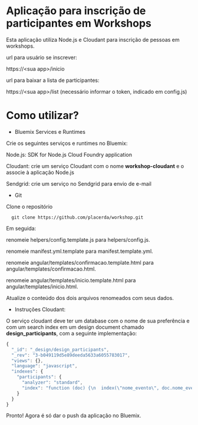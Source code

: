 # Aplicação para inscrição de participantes em Workshops

Esta aplicação utiliza Node.js e Cloudant para inscrição de pessoas em workshops.

url para usuário se inscrever:

https://\<sua app\>/inicio

url para baixar a lista de participantes:

https://\<sua app\>/list (necessário informar o token, indicado em config.js)

# Como utilizar?

* Bluemix Services e Runtimes

Crie os seguintes serviços e runtimes no Bluemix:

Node.js: SDK for Node.js Cloud Foundry application

Cloudant: crie um serviço Cloudant com o nome **workshop-cloudant** e o associe à aplicação Node.js

Sendgrid: crie um serviço no Sendgrid para envio de e-mail

* Git

Clone o repositório

```
  git clone https://github.com/placerda/workshop.git
```

Em seguida:

renomeie helpers/config.template.js para helpers/config.js.

renomeie manifest.yml.template para manifest.template.yml.

renomeie angular/templates/confirmacao.template.html para angular/templates/confirmacao.html.

renomeie angular/templates/inicio.template.html para angular/templates/inicio.html.

Atualize o conteúdo dos dois arquivos renomeados com seus dados.


* Instruções Cloudant:

O serviço cloudant deve ter um database com o nome de sua preferência e
com um search index em um design document chamado **design_participants**,
com a seguinte implementação:

```javascript
{
  "_id": "_design/design_participants",
  "_rev": "3-b049119d5e89deeda5633a6055783017",
  "views": {},
  "language": "javascript",
  "indexes": {
    "participants": {
      "analyzer": "standard",
      "index": "function (doc) {\n  index(\"nome_evento\", doc.nome_evento);\n}"
    }
  }
}
```

Pronto! Agora é só dar o push da aplicação no Bluemix.
